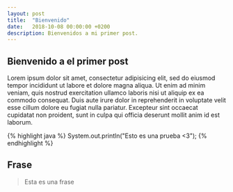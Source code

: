 ```yaml
---
layout: post
title:  "Bienvenido"
date:   2018-10-08 00:00:00 +0200
description: Bienvenidos a mi primer post.
---
```


## Bienvenido a el primer post
Lorem ipsum dolor sit amet, consectetur adipisicing elit, sed do eiusmod tempor incididunt ut labore et dolore magna aliqua. Ut enim ad minim veniam, quis nostrud exercitation ullamco laboris nisi ut aliquip ex ea commodo consequat. Duis aute irure dolor in reprehenderit in voluptate velit esse cillum dolore eu fugiat nulla pariatur. Excepteur sint occaecat cupidatat non proident, sunt in culpa qui officia deserunt mollit anim id est laborum.

{% highlight java %}
System.out.println("Esto es una prueba <3");
{% endhighlight %}

## Frase
> Esta es una frase
